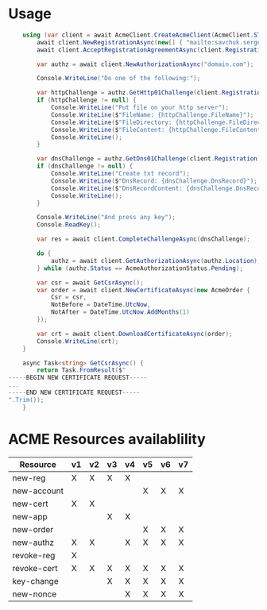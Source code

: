 # Usage
```c#
    using (var client = await AcmeClient.CreateAcmeClient(AcmeClient.STAGING_URL)) {
        await client.NewRegistrationAsync(new[] { "mailto:savchuk.sergey@gmail.com" });
        await client.AcceptRegistrationAgreementAsync(client.Registration.Location, "https://letsencrypt.org/documents/LE-SA-v1.1.1-August-1-2016.pdf");

        var authz = await client.NewAuthorizationAsync("domain.com");

        Console.WriteLine("Do one of the following:");

        var httpChallenge = authz.GetHttp01Challenge(client.Registration);
        if (httpChallenge != null) {
            Console.WriteLine("Put file on your http server");
            Console.WriteLine($"FileName: {httpChallenge.FileName}");
            Console.WriteLine($"FileDirectory: {httpChallenge.FileDirectory}");
            Console.WriteLine($"FileContent: {httpChallenge.FileContent}");
            Console.WriteLine();
        }

        var dnsChallenge = authz.GetDns01Challenge(client.Registration);
        if (dnsChallenge != null) {
            Console.WriteLine("Create txt record");
            Console.WriteLine($"DnsRecord: {dnsChallenge.DnsRecord}");
            Console.WriteLine($"DnsRecordContent: {dnsChallenge.DnsRecordContent}");
            Console.WriteLine();
        }

        Console.WriteLine("And press any key");
        Console.ReadKey();

        var res = await client.CompleteChallengeAsync(dnsChallenge);

        do {
            authz = await client.GetAuthorizationAsync(authz.Location);
        } while (authz.Status == AcmeAuthorizationStatus.Pending);

        var csr = await GetCsrAsync();
        var order = await client.NewCertificateAsync(new AcmeOrder {
            Csr = csr,
            NotBefore = DateTime.UtcNow,
            NotAfter = DateTime.UtcNow.AddMonths(1)
        });

        var crt = await client.DownloadCertificateAsync(order);
        Console.WriteLine(crt);
    }

    async Task<string> GetCsrAsync() {
        return Task.FromResult($"
-----BEGIN NEW CERTIFICATE REQUEST-----
...
-----END NEW CERTIFICATE REQUEST-----
".Trim());
    }
```

# ACME Resources availablility

| Resource    |  v1 |  v2 |  v3 |  v4 |  v5 |  v6 |  v7 |
|-------------|-----|-----|-----|-----|-----|-----|-----|
| new-reg     |  X  |  X  |  X  |  X  |     |     |     |
| new-account |     |     |     |     |  X  |  X  |  X  |
| new-cert    |  X  |  X  |     |     |     |     |     |
| new-app     |     |     |  X  |  X  |     |     |     |
| new-order   |     |     |     |     |  X  |  X  |  X  |
| new-authz   |  X  |  X  |     |  X  |  X  |  X  |  X  |
| revoke-reg  |  X  |     |     |     |     |     |     |
| revoke-cert |  X  |  X  |  X  |  X  |  X  |  X  |  X  |
| key-change  |     |     |  X  |  X  |  X  |  X  |  X  |
| new-nonce   |     |     |     |  X  |  X  |  X  |  X  |
